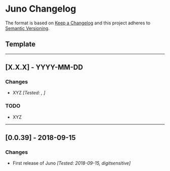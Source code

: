 # Juno Changelog

The format is based on [Keep a Changelog](http://keepachangelog.com/en/1.0.0/)
and this project adheres to [Semantic Versioning](http://semver.org/spec/v2.0.0.html).

## Template

---

## [X.X.X] - YYYY-MM-DD

### Changes
- XYZ *[Tested: , ]*

### TODO
- XYZ

---

## [0.0.39] - 2018-09-15

### Changes
- First release of Juno *[Tested: 2018-09-15, digitsensitive]*
